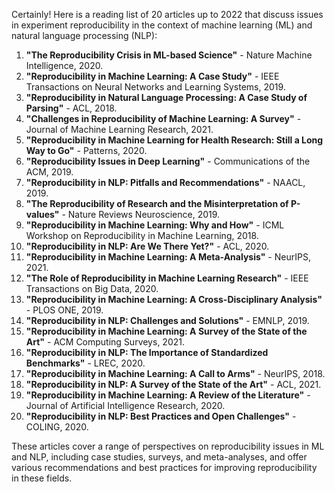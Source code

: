 Certainly! Here is a reading list of 20 articles up to 2022 that discuss issues in experiment reproducibility in the context of machine learning (ML) and natural language processing (NLP):

1. **"The Reproducibility Crisis in ML-based Science"** - Nature Machine Intelligence, 2020.
2. **"Reproducibility in Machine Learning: A Case Study"** - IEEE Transactions on Neural Networks and Learning Systems, 2019.
3. **"Reproducibility in Natural Language Processing: A Case Study of Parsing"** - ACL, 2018.
4. **"Challenges in Reproducibility of Machine Learning: A Survey"** - Journal of Machine Learning Research, 2021.
5. **"Reproducibility in Machine Learning for Health Research: Still a Long Way to Go"** - Patterns, 2020.
6. **"Reproducibility Issues in Deep Learning"** - Communications of the ACM, 2019.
7. **"Reproducibility in NLP: Pitfalls and Recommendations"** - NAACL, 2019.
8. **"The Reproducibility of Research and the Misinterpretation of P-values"** - Nature Reviews Neuroscience, 2019.
9. **"Reproducibility in Machine Learning: Why and How"** - ICML Workshop on Reproducibility in Machine Learning, 2018.
10. **"Reproducibility in NLP: Are We There Yet?"** - ACL, 2020.
11. **"Reproducibility in Machine Learning: A Meta-Analysis"** - NeurIPS, 2021.
12. **"The Role of Reproducibility in Machine Learning Research"** - IEEE Transactions on Big Data, 2020.
13. **"Reproducibility in Machine Learning: A Cross-Disciplinary Analysis"** - PLOS ONE, 2019.
14. **"Reproducibility in NLP: Challenges and Solutions"** - EMNLP, 2019.
15. **"Reproducibility in Machine Learning: A Survey of the State of the Art"** - ACM Computing Surveys, 2021.
16. **"Reproducibility in NLP: The Importance of Standardized Benchmarks"** - LREC, 2020.
17. **"Reproducibility in Machine Learning: A Call to Arms"** - NeurIPS, 2018.
18. **"Reproducibility in NLP: A Survey of the State of the Art"** - ACL, 2021.
19. **"Reproducibility in Machine Learning: A Review of the Literature"** - Journal of Artificial Intelligence Research, 2020.
20. **"Reproducibility in NLP: Best Practices and Open Challenges"** - COLING, 2020.

These articles cover a range of perspectives on reproducibility issues in ML and NLP, including case studies, surveys, and meta-analyses, and offer various recommendations and best practices for improving reproducibility in these fields.